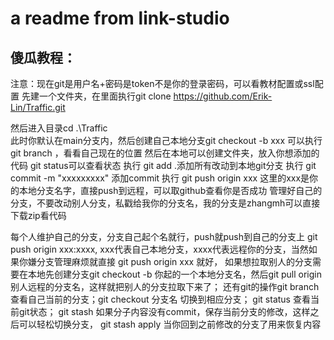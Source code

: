# a readme from link-studio

## 傻瓜教程：
注意：现在git是用户名+密码是token不是你的登录密码，可以看教材配置或ssl配置
先建一个文件夹，在里面执行git clone https://github.com/Erik-Lin/Traffic.git

然后进入目录cd .\Traffic\
此时你默认在main分支内，然后创建自己本地分支git checkout -b xxx
可以执行git branch ，看看自己现在的位置
然后在本地可以创建文件夹，放入你想添加的代码
git status可以查看状态
执行 git add .添加所有改动到本地git分支
执行 git commit -m "xxxxxxxxx" 添加commit
执行 git push origin xxx 这里的xxx是你的本地分支名字，直接push到远程，可以取github查看你是否成功
管理好自己的分支，不要改动别人分支，私戳给我你的分支名，我的分支是zhangmh可以直接下载zip看代码

每个人维护自己的分支，分支自己起个名就行，push就push到自己的分支上 
git push origin xxx:xxxx, xxx代表自己本地分支，xxxx代表远程你的分支，当然如果你嫌分支管理麻烦就直接 git push origin xxx 就好，
如果想拉取别人的分支需要在本地先创建分支git checkout -b 你起的一个本地分支名，然后git pull origin 别人远程的分支名，这样就把别人的分支拉取下来了；
还有git的操作git branch 查看自己当前的分支；git checkout 分支名 切换到相应分支；
git status 查看当前git状态； 
git stash 如果分子内容没有commit，保存当前分支的修改，这样之后可以轻松切换分支，
git stash apply 当你回到之前修改的分支了用来恢复内容

